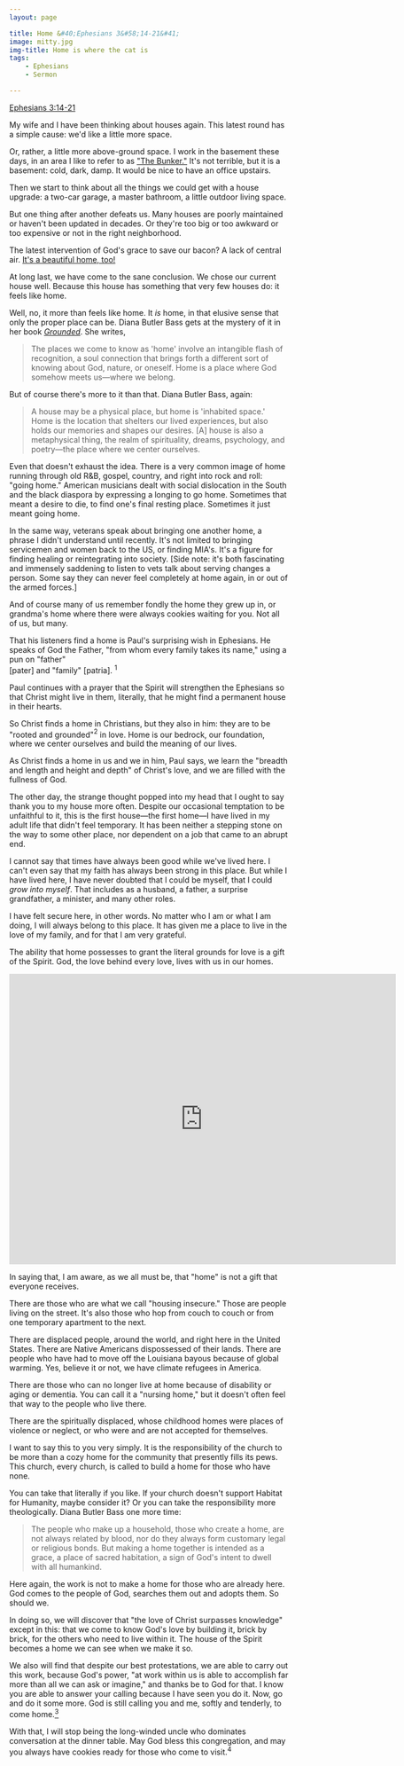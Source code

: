```yaml
---
layout: page

title: Home &#40;Ephesians 3&#58;14-21&#41;
image: mitty.jpg
img-title: Home is where the cat is
tags:
	- Ephesians
	- Sermon

---
```


<a href="http://bible.oremus.org/?ql=428220152">Ephesians 3:14-21</a>

My wife and I have been thinking about houses again. This latest round has a simple cause: we'd like a little more space.

Or, rather, a little more above-ground space. I work in the basement these days, in an area I like to refer to as ["The Bunker."](https://twitter.com/pastordan/status/1080280230399479809) It's not terrible, but it is a basement: cold, dark, damp. It would be nice to have an office upstairs.

Then we start to think about all the things we could get with a house upgrade: a two-car garage, a master bathroom, a little outdoor living space.

But one thing after another defeats us. Many houses are poorly maintained or haven't been updated in decades. Or they're too big or too awkward or too expensive or not in the right neighborhood.

The latest intervention of God's grace to save our bacon? A lack of central air. [It's a beautiful home, too!](http://www.klapperichrealestate.com/property/580-ELLIS-Street-FOND-DU-LAC-54935/RANW/50205244/) 

At long last, we have come to the sane conclusion. We chose our current house well. Because this house has something that very few houses do: it feels like home.

Well, no, it more than feels like home. It <em>is</em> home, in that elusive sense that only the proper place can be. Diana Butler Bass gets at the mystery of it in her book [<em>Grounded</em>](https://dianabutlerbass.com/books/grounded-finding-god-in-the-world-a-spiritual-revolution/). She writes, 
<blockquote>The places we come to know as 'home' involve an intangible flash of recognition, a soul connection that brings forth a different sort of knowing about God, nature, or oneself. Home is a place where God somehow meets us—where we belong.</blockquote>
But of course there's more to it than that. Diana Butler Bass, again: 
<blockquote>A house may be a physical place, but home is 'inhabited space.' Home is the location that shelters our lived experiences, but also holds our memories and shapes our desires. [A] house is also a metaphysical thing, the realm of spirituality, dreams, psychology, and poetry—the place where we center ourselves.</blockquote>

Even that doesn't exhaust the idea. There is a very common image of home running through old R&B, gospel, country, and right into rock and roll: "going home." American musicians dealt with social dislocation in the South and the black diaspora by expressing a longing to go home. Sometimes that meant a desire to die, to find one's final resting place. Sometimes it just meant going home.

In the same way, veterans speak about bringing one another home, a phrase I didn't understand until recently. It's not limited to bringing servicemen and women back to the US, or finding MIA's. It's a figure for finding healing or reintegrating into society. [Side note: it's both fascinating and immensely saddening to listen to vets talk about serving changes a person. Some say they can never feel completely at home again, in or out of the armed forces.]

And of course many of us remember fondly the home they grew up in, or grandma's home where there were always cookies waiting for you. Not all of us, but many.

That his listeners find a home is Paul's surprising wish in Ephesians. He speaks of God the Father, "from whom every family takes its name," using a pun on "father"  
[pater] and "family" [patria]. <a title="Yes, this is gendered language. I am just the interpreter, please do not shoot me."><sup>1</sup></a>

Paul continues with a prayer that the Spirit will strengthen the Ephesians so that Christ might live in them, literally, that he might find a permanent house in their hearts.

So Christ finds a home in Christians, but they also in him: they are to be "rooted and grounded"<a title="See where Diana gets the name for her book?"><sup>2</sup></a> in love. Home is our bedrock, our foundation, where we center ourselves and build the meaning of our lives.

As Christ finds a home in us and we in him, Paul says, we learn the "breadth and length and height and depth" of Christ's love, and we are filled with the fullness of God.

The other day, the strange thought popped into my head that I ought to say thank you to my house more often. Despite our occasional temptation to be unfaithful to it, this is the first house—the first home—I have lived in my adult life that didn't feel temporary. It has been neither a stepping stone on the way to some other place, nor dependent on a job that came to an abrupt end.

I cannot say that times have always been good while we've lived here. I can't even say that my faith has always been strong in this place. But while I have lived here, I have never doubted that I could be myself, that I could <em>grow into myself</em>. That includes as a husband, a father, a surprise grandfather, a minister, and many other roles.

I have felt secure here, in other words. No matter who I am or what I am doing, I will always belong to this place. It has given me a place to live in the love of my family, and for that I am very grateful.

The ability that home possesses to grant the literal grounds for love is a gift of the Spirit. God, the love behind every love, lives with us in our homes. 

<iframe width="698" height="524" src="https://www.youtube.com/embed/H8Yyxe20zGw" frameborder="0" allow="accelerometer; autoplay; encrypted-media; gyroscope; picture-in-picture" allowfullscreen></iframe>

In saying that, I am aware, as we all must be, that "home" is not a gift that everyone receives.

There are those who are what we call "housing insecure." Those are people living on the street. It's also those who hop from couch to couch or from one temporary apartment to the next.

There are displaced people, around the world, and right here in the United States. There are Native Americans dispossessed of their lands. There are people who have had to move off the Louisiana bayous because of global warming. Yes, believe it or not, we have climate refugees in America.

There are those who can no longer live at home because of disability or aging or dementia. You can call it a "nursing home," but it doesn't often feel that way to the people who live there.

There are the spiritually displaced, whose childhood homes were places of violence or neglect, or who were and are not accepted for themselves.

I want to say this to you very simply. It is the responsibility of the church to be more than a cozy home for the community that presently fills its pews. This church, every church, is called to build a home for those who have none.

You can take that literally if you like. If your church doesn't support Habitat for Humanity, maybe consider it? Or you can take the responsibility more theologically. Diana Butler Bass one more time: 
<blockquote>The people who make up a household, those who create a home, are not always related by blood, nor do they always form customary legal or religious bonds. But making a home together is intended as a grace, a place of sacred habitation, a sign of God's intent to dwell with all humankind.</blockquote>
Here again, the work is not to make a home for those who are already here. God comes to the people of God, searches them out and adopts them. So should we.

In doing so, we will discover that "the love of Christ surpasses knowledge" except in this: that we come to know God's love by building it, brick by brick, for the others who need to live within it. The house of the Spirit becomes a home we can see when we make it so. 

We also will find that despite our best protestations, we are able to carry out this work, because God's power, "at work within us is able to accomplish far more than all we can ask or imagine," and thanks be to God for that. I know you are able to answer your calling because I have seen you do it. Now, go and do it some more. God is still calling you and me, softly and tenderly, to come home.<a title="This is just for my wife" href="https://www.youtube.com/watch?v=HxQq5gxI33A"><sup>3</sup></a>

With that, I will stop being the long-winded uncle who dominates conversation at the dinner table. May God bless this congregation, and may you always have cookies ready for those who come to visit.<a title="Our son judges churches by their coffee hours. These things matter."><sup>4</sup></a>